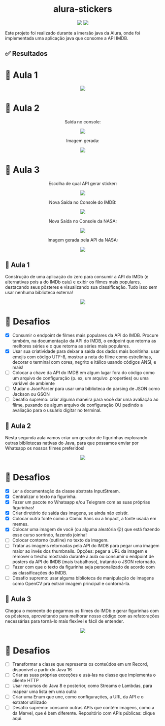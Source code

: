 <h1 align="center">alura-stickers</h1>

<p align="center">
<img src="http://img.shields.io/static/v1?label=STATUS&message=EM%20DESENVOLVIMENTO&color=GREEN&style=for-the-badge">
<img src="https://img.shields.io/badge/java-%23ED8B00.svg?style=for-the-badge&logo=java&logoColor=white">
</p>

Este projeto foi realizado durante a imersão java da Alura, onde foi implementada uma aplicação java que consome a API IMDB.

## ✅ Resultados

# 📝 Aula 1 
<p align="center">
<img src="https://i.imgur.com/vXEkp6I.png">
</p>

# 📝 Aula 2
<p align="center">Saída no console:</p>
<p align="center">
<img src="https://i.imgur.com/ZOUyKa5.png">
</p>
<p align="center">Imagem gerada:</p>
<p align="center">
<img src="https://i.imgur.com/rZxGWz2.png">
</p>

# 📝 Aula 3
<p align="center">Escolha de qual API gerar sticker:</p>
<p align="center">
<img src="https://i.imgur.com/Ooqyi3l.png">
</p>
<p align="center">Nova Saída no Console do IMDB:</p>
<p align="center">
<img src="https://i.imgur.com/92pv60I.png">
</p>
<p align="center">Nova Saída no Console da NASA:</p>
<p align="center">
<img src="https://i.imgur.com/Z44LSRY.png">
</p>
<p align="center">Imagem gerada pela API da NASA:</p>
<p align="center">
<img src="https://i.imgur.com/57dYoAe.png">
</p>

## 📝 Aula 1

<p>Construção de uma aplicação do zero para consumir a API do IMDb (e alternativas pois a do IMDb caiu) e exibir os filmes mais populares, destacando seus pôsteres e visualizando sua classificação. Tudo isso sem usar nenhuma biblioteca externa!
</p>

<p align="center">
<img src="http://img.shields.io/static/v1?label=STATUS&message=EM%20DESENVOLVIMENTO&color=GREEN&style=for-the-badge">
</p>

# 🎯 Desafios

  - [x] Consumir o endpoint de filmes mais populares da API do IMDB. Procure também, na documentação da API do IMDB, o endpoint que retorna as melhores séries e o que retorna as séries mais populares.
  - [x] Usar sua criatividade para deixar a saída dos dados mais bonitinha: usar emojis com código UTF-8, mostrar a nota do filme como estrelinhas, decorar o terminal com cores, negrito e itálico usando códigos ANSI, e mais!
  - [ ] Colocar a chave da API do IMDB em algum lugar fora do código como um arquivo de configuração (p. ex, um arquivo .properties) ou uma variável de ambiente
  - [ ] Mudar o JsonParser para usar uma biblioteca de parsing de JSON como Jackson ou GSON
  - [ ] Desafio supremo: criar alguma maneira para você dar uma avaliação ao filme, puxando de algum arquivo de configuração OU pedindo a avaliação para o usuário digitar no terminal.

## 📝 Aula 2

<p>Nesta segunda aula vamos criar um gerador de figurinhas explorando outras bibliotecas nativas do Java, para que possamos enviar por Whatsapp os nossos filmes preferidos!
</p>

<p align="center">
<img src="http://img.shields.io/static/v1?label=STATUS&message=EM%20DESENVOLVIMENTO&color=GREEN&style=for-the-badge">
</p>

# 🎯 Desafios

  - [x] Ler a documentação da classe abstrata InputStream.
  - [x] Centralizar o texto na figurinha.
  - [x] Fazer um pacote no Whatsapp e/ou Telegram com as suas próprias figurinhas!
  - [x] Criar diretório de saída das imagens, se ainda não existir.
  - [x] Colocar outra fonte como a Comic Sans ou a Impact, a fonte usada em memes.
  - [x] Colocar uma imagem de você (ou alguma aleatória 😜) que está fazendo esse curso sorrindo, fazendo joinha!
  - [ ] Colocar contorno (outline) no texto da imagem.
  - [ ] Tratar as imagens retornadas pela API do IMDB para pegar uma imagem maior ao invés dos thumbnails. Opções: pegar a URL da imagem e remover o trecho mostrado durante a aula ou consumir o endpoint de posters da API do IMDB (mais trabalhoso), tratando o JSON retornado.
  - [ ] Fazer com que o texto da figurinha seja personalizado de acordo com as classificações do IMDB.
  - [ ] Desafio supremo: usar alguma biblioteca de manipulação de imagens como OpenCV pra extrair imagem principal e contorná-la.

## 📝 Aula 3

<p>Chegou o momento de pegarmos os filmes do IMDb e gerar figurinhas com os pôsteres, aproveitando para melhorar nosso código com as refatorações necessárias para torná-lo mais flexível e fácil de entender.</p>

<p align="center">
<img src="http://img.shields.io/static/v1?label=STATUS&message=EM%20DESENVOLVIMENTO&color=GREEN&style=for-the-badge">
</p>

# 🎯 Desafios

 - [ ] Transformar a classe que representa os conteúdos em um Record, disponível a partir do Java 16
 - [ ] Criar as suas próprias exceções e usá-las na classe que implementa o cliente HTTP
 - [ ] Usar recursos do Java 8 e posterior, como Streams e Lambdas, para mapear uma lista em uma outra
 - [ ] Criar uma Enum que une, como configurações, a URL da API e o extrator utilizado
 - [ ] Desafio supremo: consumir outras APIs que contém imagens, como a da Marvel, que é bem diferente. Repositório com APIs públicas: clique aqui.